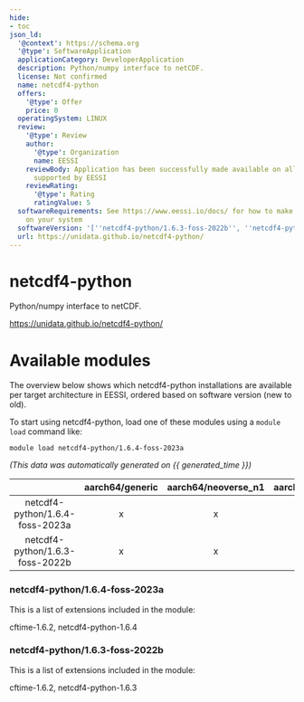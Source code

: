 ```yaml
---
hide:
- toc
json_ld:
  '@context': https://schema.org
  '@type': SoftwareApplication
  applicationCategory: DeveloperApplication
  description: Python/numpy interface to netCDF.
  license: Not confirmed
  name: netcdf4-python
  offers:
    '@type': Offer
    price: 0
  operatingSystem: LINUX
  review:
    '@type': Review
    author:
      '@type': Organization
      name: EESSI
    reviewBody: Application has been successfully made available on all architectures
      supported by EESSI
    reviewRating:
      '@type': Rating
      ratingValue: 5
  softwareRequirements: See https://www.eessi.io/docs/ for how to make EESSI available
    on your system
  softwareVersion: '[''netcdf4-python/1.6.3-foss-2022b'', ''netcdf4-python/1.6.4-foss-2023a'']'
  url: https://unidata.github.io/netcdf4-python/
---
```


netcdf4-python
==============


Python/numpy interface to netCDF.

https://unidata.github.io/netcdf4-python/
# Available modules


The overview below shows which netcdf4-python installations are available per target architecture in EESSI, ordered based on software version (new to old).

To start using netcdf4-python, load one of these modules using a `module load` command like:

```shell
module load netcdf4-python/1.6.4-foss-2023a
```

*(This data was automatically generated on {{ generated_time }})*  

| |aarch64/generic|aarch64/neoverse_n1|aarch64/neoverse_v1|aarch64/nvidia|x86_64/generic|x86_64/amd/zen2|x86_64/amd/zen3|x86_64/amd/zen4|x86_64/intel/haswell|x86_64/intel/sapphirerapids|x86_64/intel/skylake_avx512|
| :---: | :---: | :---: | :---: | :---: | :---: | :---: | :---: | :---: | :---: | :---: | :---: |
|netcdf4-python/1.6.4-foss-2023a|x|x|x|-|x|x|x|x|x|x|x|
|netcdf4-python/1.6.3-foss-2022b|x|x|x|-|x|x|x|x|x|x|x|


### netcdf4-python/1.6.4-foss-2023a

This is a list of extensions included in the module:

cftime-1.6.2, netcdf4-python-1.6.4

### netcdf4-python/1.6.3-foss-2022b

This is a list of extensions included in the module:

cftime-1.6.2, netcdf4-python-1.6.3